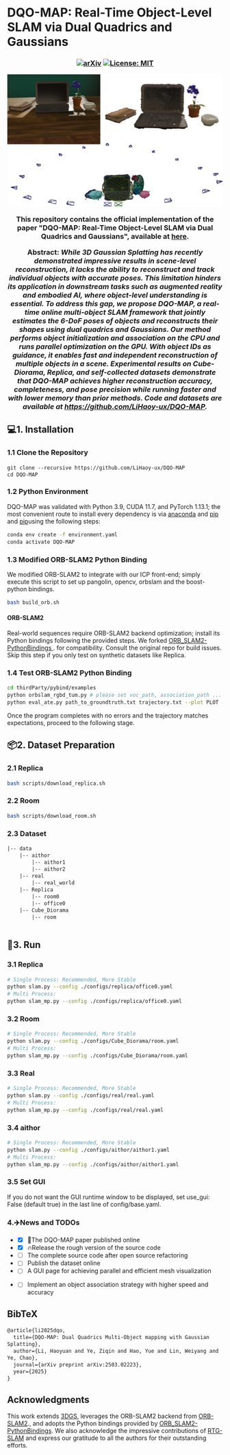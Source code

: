 ﻿

# DQO-MAP: Real-Time Object-Level SLAM via Dual Quadrics and Gaussians

</p>
   <h3 align="center">

   [![arXiv](https://img.shields.io/badge/arXiv-2503.02223-blue?logo=arxiv&color=%23B31B1B)](https://arxiv.org/abs/2503.02223) [![License: MIT](https://img.shields.io/badge/License-MIT-green.svg)](https://opensource.org/licenses/MIT)

![gui_example_change](gui_example_change.jpg)

This repository contains the official implementation of the paper "DQO-MAP: Real-Time Object-Level SLAM via Dual Quadrics and Gaussians", available at [here](https://github.com/LiHaoy-ux/DQO-MAP).

Abstract: *While 3D Gaussian Splatting has recently demonstrated impressive results in scene-level reconstruction, it lacks the ability to reconstruct and track individual objects with accurate poses. This limitation hinders its application in downstream tasks such as augmented reality and embodied AI, where object-level understanding is essential. To address this gap, we propose DQO-MAP, a real-time online multi-object SLAM framework that jointly estimates the 6-DoF poses of objects and reconstructs their shapes using dual quadrics and Gaussians. Our method performs object initialization and association on the CPU and runs parallel optimization on the GPU. With object IDs as guidance, it enables fast and independent reconstruction of multiple objects in a scene. Experimental results on *Cube-Diorama*, *Replica*, and self-collected datasets demonstrate that DQO-MAP achieves higher reconstruction accuracy, completeness, and pose precision while running faster and with lower memory than prior methods. Code and datasets are available at https://github.com/LiHaoy-ux/DQO-MAP.*


## 💻1. Installation

### 1.1 Clone the Repository

```
git clone --recursive https://github.com/LiHaoy-ux/DQO-MAP
cd DQO-MAP
```

### 1.2 Python Environment
DQO-MAP was validated with Python 3.9, CUDA 11.7, and PyTorch 1.13.1; the most convenient route to install every dependency is via [anaconda](https://www.anaconda.com/) and [pip](https://pypi.org/project/pip/)  and [pip](https://pypi.org/project/pip/)using the following steps:

```bash
conda env create -f environment.yaml
conda activate DQO-MAP
```

### 1.3 Modified ORB-SLAM2 Python Binding
We modified ORB-SLAM2 to integrate with our ICP front-end; simply execute this script to set up pangolin, opencv, orbslam and the boost-python bindings.

```bash
bash build_orb.sh
```
#### ORB-SLAM2 
Real-world sequences require ORB-SLAM2 backend optimization;  install its Python bindings following the provided steps.  We forked [ORB_SLAM2-PythonBindings
](https://github.com/jskinn/ORB_SLAM2-PythonBindings). for compatibility.  Consult the original repo for build issues.  Skip this step if you only test on synthetic datasets like Replica.


### 1.4 Test ORB-SLAM2 Python Binding
```bash
cd thirdParty/pybind/examples
python orbslam_rgbd_tum.py # please set voc_path, association_path ...
python eval_ate.py path_to_groundtruth.txt trajectory.txt --plot PLOT --verbose
```
Once the program completes with no errors and the trajectory matches expectations, proceed to the following stage.
## 📦2. Dataset Preparation
### 2.1 Replica
```bash
bash scripts/download_replica.sh
```
### 2.2 Room
```bash
bash scripts/download_room.sh
```

### 2.3 Dataset

```
|-- data
    |-- aithor
        |-- aithor1
        |-- aithor2
    |-- real
    	|-- real_world
    |-- Replica
    	|-- room0
    	|-- office0
    |-- Cube_Diorama
    	|-- room
    	
```

## 🚀3. Run


### 3.1 Replica
```bash
# Single Process: Recommended, More Stable
python slam.py --config ./configs/replica/office0.yaml
# Multi Process: 
python slam_mp.py --config ./configs/replica/office0.yaml
```

### 3.2 Room
```bash
# Single Process: Recommended, More Stable
python slam.py --config ./configs/Cube_Diorama/room.yaml
# Multi Process: 
python slam_mp.py --config ./configs/Cube_Diorama/room.yaml
```

### 3.3 Real
```bash
# Single Process: Recommended, More Stable
python slam.py --config ./configs/real/real.yaml
# Multi Process: 
python slam_mp.py --config ./configs/real/real.yaml
```

### 3.4 aithor
```bash
# Single Process: Recommended, More Stable
python slam.py --config ./configs/aithor/aithor1.yaml
# Multi Process: 
python slam_mp.py --config ./configs/aithor/aithor1.yaml
```
### 3.5 Set GUI

If you do not want the GUI runtime window to be displayed, set use_gui: False (default true) in the last line of config/base.yaml.

### 4.✈️News and TODOs


* - [X] 📰The DQO-MAP paper published online
* - [X] 🔥Release the rough version of the source code
* - [ ] The complete source code after open source refactoring
* - [ ] Publish the dataset online
* - [ ] A GUI page for achieving parallel and efficient mesh visualization
* - [ ] Implement an object association strategy with higher speed and accuracy



<section class="section" id="BibTeX">
  <div class="container is-max-desktop content">
    <h2 class="title">BibTeX</h2>
    <pre><code>@article{li2025dqo,
  title={DQO-MAP: Dual Quadrics Multi-Object mapping with Gaussian Splatting},
  author={Li, Haoyuan and Ye, Ziqin and Hao, Yue and Lin, Weiyang and Ye, Chao},
  journal={arXiv preprint arXiv:2503.02223},
  year={2025}
}</code></pre>
  </div>
</section>


## Acknowledgments
This work extends [3DGS](https://github.com/graphdeco-inria/gaussian-splatting), leverages the ORB-SLAM2 backend from [ORB-SLAM2](https://github.com/raulmur/ORB_SLAM2)., and adopts the Python bindings provided by [ORB_SLAM2-PythonBindings](https://github.com/jskinn/ORB_SLAM2-PythonBindings). We also acknowledge the impressive contributions of  [RTG-SLAM](https://github.com/MisEty/RTG-SLAM) and express our gratitude to all the authors for their outstanding efforts.
